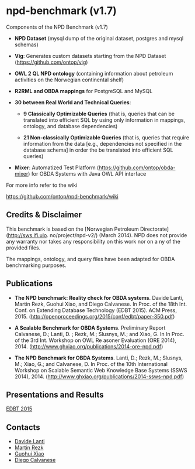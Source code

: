 npd-benchmark (v1.7)
====================

Components of the NPD Benchmark (v1.7)

* **NPD Dataset** (mysql dump of the original dataset, postgres and mysql schemas)

* **Vig**: Generates custom datasets starting from the NPD Dataset (https://github.com/ontop/vig)

* **OWL 2 QL NPD ontology** (containing information about petroleum activities on the Norwegian continental shelf)

* **R2RML and OBDA mappings** for PostgreSQL and MySQL

* **30 between Real World and Technical Queries**:

  * **9 Classically Optimizable Queries**  (that is, queries that can be translated into efficient SQL by using only information in mappings, ontology, and database dependencies)

  * **21 Non-classically Optimizable Queries** (that is, queries that require information from the data [e.g., dependencies not specified in the database schema] in order the be translated into efficient SQL queries)

* **Mixer**: Automatized Test Platform (https://github.com/ontop/obda-mixer) for OBDA Systems with Java OWL API interface

For more info refer to the wiki

https://github.com/ontop/npd-benchmark/wiki

Credits & Disclaimer
--------

This benchmark is based on the [Norwegian Petroleum Directorate](http://sws.ifi.uio.
no/project/npd-v2/)
(March 2014). 
NPD does not provide any warranty nor takes any responsibility on this work nor on a
ny of the provided files.

The mappings, ontology, and query files have been adapted for OBDA benchmarking purposes.

Publications 
---------

* **The NPD benchmark: Reality check for OBDA systems**. Davide Lanti, Martin Rezk, Guohui Xiao, and Diego Calvanese. In Proc. of the 18th Int. Conf. on Extending Database Technology (EDBT 2015). ACM Press, 2015. (http://openproceedings.org/2015/conf/edbt/paper-350.pdf)

* **A Scalable Benchmark for OBDA Systems**. Preliminary Report Calvanese, D.; Lanti, D.
; Rezk, M.; Slusnys, M.; and Xiao, G. In In Proc. of the 3rd Int. Workshop on OWL Re
asoner Evaluation (ORE 2014), 2014. (http://www.ghxiao.org/publications/2014-ore-npd.pdf)

* **The NPD Benchmark for OBDA Systems**. Lanti, D.; Rezk, M.; Slusnys, M.; Xiao, G.; and
 Calvanese, D. In Proc. of the 10th International Workshop on Scalable Semantic Web 
Knowledge Base Systems (SSWS 2014), 2014. (http://www.ghxiao.org/publications/2014-ssws-npd.pdf) 

Presentations and Results
----------

[EDBT 2015](https://github.com/ontop/npd-benchmark/tree/master/evaluations/edbt2015Talk)

Contacts
----------

* [Davide Lanti](http://www.inf.unibz.it/~dlanti/)
* [Martin Rezk](http://www.inf.unibz.it/~mrezk/) 
* [Guohui Xiao](http://www.ghxiao.org)
* [Diego Calvanese](http://www.inf.unibz.it/~calvanese/)
